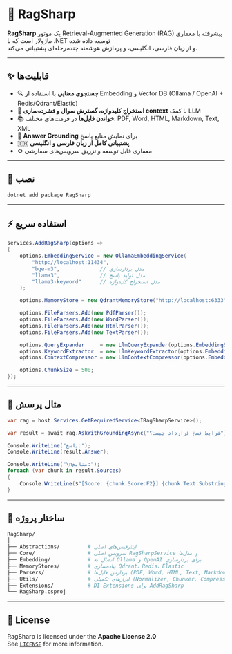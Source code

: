 # 🧠 RagSharp

**RagSharp** یک موتور Retrieval-Augmented Generation (RAG) پیشرفته با معماری ماژولار است که با .NET توسعه داده شده  
و از زبان فارسی، انگلیسی، و پردازش هوشمند چندمرحله‌ای پشتیبانی می‌کند.

---

## ✨ قابلیت‌ها

- 🔍 **جستجوی معنایی** با استفاده از Embedding و Vector DB (Ollama / OpenAI + Redis/Qdrant/Elastic)
- 🧠 **استخراج کلیدواژه، گسترش سوال و فشرده‌سازی context** با کمک LLM
- 📚 **خواندن فایل‌ها** در فرمت‌های مختلف: PDF, Word, HTML, Markdown, Text, XML
- 📌 **Answer Grounding** برای نمایش منابع پاسخ
- 🇮🇷 **پشتیبانی کامل از زبان فارسی و انگلیسی**
- ⚙️ معماری قابل توسعه و تزریق سرویس‌های سفارشی

---

## 🚀 نصب

```bash
dotnet add package RagSharp
```

---

## ⚡ استفاده سریع

```csharp
services.AddRagSharp(options =>
{
    options.EmbeddingService = new OllamaEmbeddingService(
        "http://localhost:11434",
        "bge-m3",             // مدل بردارسازی
        "llama3",             // مدل تولید پاسخ
        "llama3-keyword"      // مدل استخراج کلیدواژه
    );

    options.MemoryStore = new QdrantMemoryStore("http://localhost:6333");

    options.FileParsers.Add(new PdfParser());
    options.FileParsers.Add(new WordParser());
    options.FileParsers.Add(new HtmlParser());
    options.FileParsers.Add(new TextParser());

    options.QueryExpander     = new LlmQueryExpander(options.EmbeddingService);
    options.KeywordExtractor  = new LlmKeywordExtractor(options.EmbeddingService);
    options.ContextCompressor = new LlmContextCompressor(options.EmbeddingService);

    options.ChunkSize = 500;
});
```

---

## 🧪 مثال پرسش

```csharp
var rag = host.Services.GetRequiredService<IRagSharpService>();

var result = await rag.AskWithGroundingAsync("شرایط فسخ قرارداد چیست؟");

Console.WriteLine("پاسخ:");
Console.WriteLine(result.Answer);

Console.WriteLine("\nمنابع:");
foreach (var chunk in result.Sources)
{
    Console.WriteLine($"[Score: {chunk.Score:F2}] {chunk.Text.Substring(0, Math.Min(100, chunk.Text.Length))}...");
}
```

---

## 🧱 ساختار پروژه

```bash
RagSharp/
│
├── Abstractions/         # اینترفیس‌های اصلی
├── Core/                 # سرویس اصلی RagSharpService و مدل‌ها
├── Embedding/            # اتصال به Ollama و OpenAI برای بردارسازی
├── MemoryStores/         # پیاده‌سازی Qdrant، Redis، Elastic
├── Parsers/              # پردازش فایل‌ها (PDF, Word, HTML, Text, Markdown, XML)
├── Utils/                # ابزارهای تکمیلی (Normalizer, Chunker, Compressor, ...)
├── Extensions/           # DI Extensions برای AddRagSharp
└── RagSharp.csproj
```

---

## 📜 License

RagSharp is licensed under the **Apache License 2.0**  
See [`LICENSE`](./LICENSE) for more information.

